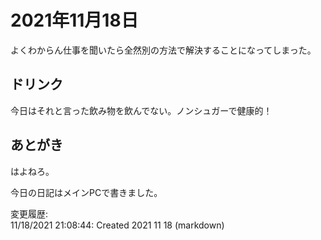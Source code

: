 # 2021年11月18日

よくわからん仕事を聞いたら全然別の方法で解決することになってしまった。

## ドリンク

今日はそれと言った飲み物を飲んでない。ノンシュガーで健康的！

## あとがき

はよねろ。

今日の日記はメインPCで書きました。

変更履歴:  
11/18/2021 21:08:44: Created 2021 11 18 (markdown)  
